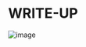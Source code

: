 # WRITE-UP

![image](https://github.com/user-attachments/assets/be91455a-5356-46ce-a012-697a055953a3)

